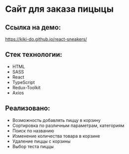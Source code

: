 # Сайт для заказа пицыцы


 ## Ссылка на демо: 
  https://kiki-do.github.io/react-sneakers/

 ## Стек технологии: 
 - HTML 
 - SASS 
 - React 
 - TypeScript
 - Redux-Toolkit
 - Axios

  
 
  

 ## Реализовано:
- Возможность добавлять пиццу в корзину 
- Сортировка по различным параметрам, категориям
- Поиск по названию   
- Изменение количества товара в корзине
- Удаление пиццы с корзины
- Выбор теста пиццы
